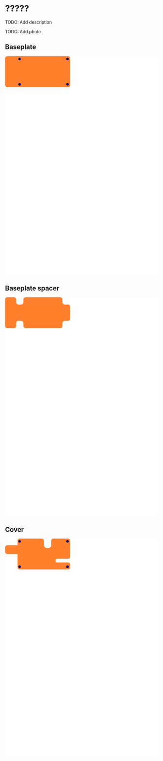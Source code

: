 # ?????

TODO: Add description

TODO: Add photo

## Baseplate

![arcano-nes-chiptune-synth-baseplate.svg](arcano-nes-chiptune-synth-baseplate.svg)

## Baseplate spacer

![arcano-nes-chiptune-synth-baseplate-spacer.svg](arcano-nes-chiptune-synth-baseplate-spacer.svg)

## Cover

![arcano-nes-chiptune-synth-cover.svg](arcano-nes-chiptune-synth-cover.svg)
